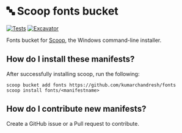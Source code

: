 # 🔤 Scoop fonts bucket

[![Tests](https://github.com/kumarchandresh/fonts/actions/workflows/ci.yml/badge.svg)](https://github.com/kumarchandresh/fonts/actions/workflows/ci.yml) [![Excavator](https://github.com/kumarchandresh/fonts/actions/workflows/excavator.yml/badge.svg)](https://github.com/kumarchandresh/fonts/actions/workflows/excavator.yml)

Fonts bucket for [Scoop](https://scoop.sh), the Windows command-line installer.

## How do I install these manifests?

After successfully installing scoop, run the following:

```pwsh
scoop bucket add fonts https://github.com/kumarchandresh/fonts
scoop install fonts/<manifestname>
```

## How do I contribute new manifests?

Create a GitHub issue or a Pull request to contribute.
